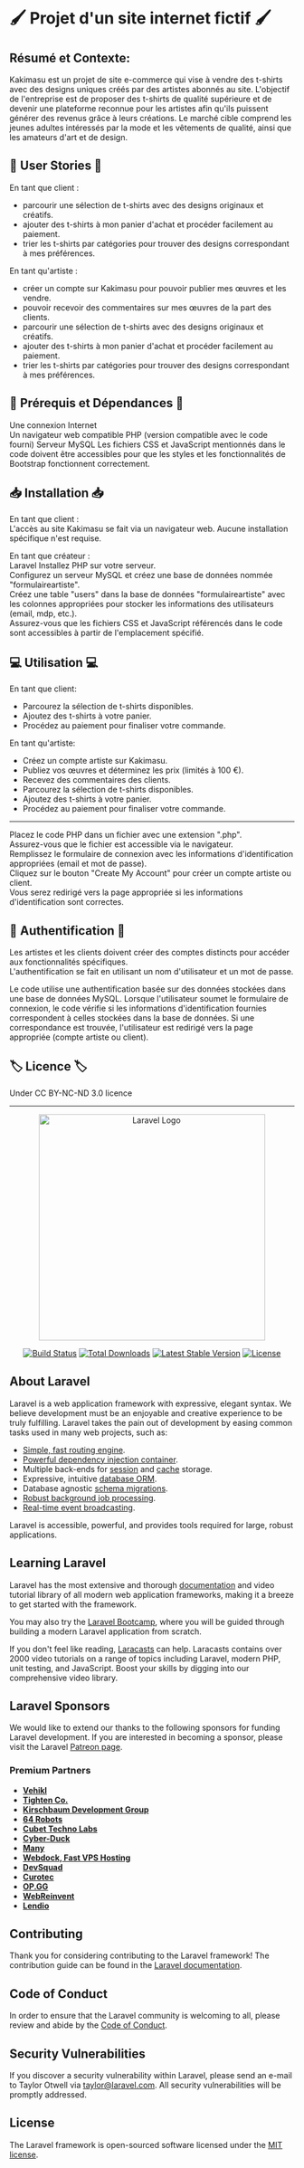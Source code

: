 # 🖌 Projet d'un site internet fictif 🖌

## Résumé et Contexte:

Kakimasu est un projet de site e-commerce qui vise à vendre des t-shirts avec des designs uniques créés par des artistes abonnés au site. L'objectif de l'entreprise est de proposer des t-shirts de qualité supérieure et de devenir une plateforme reconnue pour les artistes afin qu'ils puissent générer des revenus grâce à leurs créations. Le marché cible comprend les jeunes adultes intéressés par la mode et les vêtements de qualité, ainsi que les amateurs d'art et de design.

## 👤 User Stories 👤

En tant que client : 
- parcourir une sélection de t-shirts avec des designs originaux et créatifs.  
- ajouter des t-shirts à mon panier d'achat et procéder facilement au paiement.  
- trier les t-shirts par catégories pour trouver des designs correspondant à mes préférences.

En tant qu'artiste :  
- créer un compte sur Kakimasu pour pouvoir publier mes œuvres et les vendre.  
- pouvoir recevoir des commentaires sur mes œuvres de la part des clients.  
- parcourir une sélection de t-shirts avec des designs originaux et créatifs.  
- ajouter des t-shirts à mon panier d'achat et procéder facilement au paiement.  
- trier les t-shirts par catégories pour trouver des designs correspondant à mes préférences. 


## 🔗 Prérequis et Dépendances 🔗

Une connexion Internet  
Un navigateur web compatible 
PHP (version compatible avec le code fourni)
Serveur MySQL
Les fichiers CSS et JavaScript mentionnés dans le code doivent être accessibles pour que les styles et les fonctionnalités de Bootstrap fonctionnent correctement.

## 📥 Installation 📥

En tant que client :  
L'accès au site Kakimasu se fait via un navigateur web. Aucune installation spécifique n'est requise.

En tant que créateur :  
Laravel
Installez PHP sur votre serveur.  
Configurez un serveur MySQL et créez une base de données nommée "formulaireartiste".  
Créez une table "users" dans la base de données "formulaireartiste" avec les colonnes appropriées pour stocker les informations des utilisateurs (email, mdp, etc.).  
Assurez-vous que les fichiers CSS et JavaScript référencés dans le code sont accessibles à partir de l'emplacement spécifié.  

## 💻 Utilisation 💻

En tant que client:  
- Parcourez la sélection de t-shirts disponibles.  
- Ajoutez des t-shirts à votre panier.  
- Procédez au paiement pour finaliser votre commande.  

En tant qu'artiste:  
- Créez un compte artiste sur Kakimasu.  
- Publiez vos œuvres et déterminez les prix (limités à 100 €).  
- Recevez des commentaires des clients.  
- Parcourez la sélection de t-shirts disponibles.  
- Ajoutez des t-shirts à votre panier.  
- Procédez au paiement pour finaliser votre commande.  

------------------------------------------------------------


Placez le code PHP dans un fichier avec une extension ".php".  
Assurez-vous que le fichier est accessible via le navigateur.  
Remplissez le formulaire de connexion avec les informations d'identification appropriées (email et mot de passe).  
Cliquez sur le bouton "Create My Account" pour créer un compte artiste ou client.  
Vous serez redirigé vers la page appropriée si les informations d'identification sont correctes.  

## 🪪 Authentification 🪪

Les artistes et les clients doivent créer des comptes distincts pour accéder aux fonctionnalités spécifiques.  
L'authentification se fait en utilisant un nom d'utilisateur et un mot de passe.  

Le code utilise une authentification basée sur des données stockées dans une base de données MySQL. Lorsque l'utilisateur soumet le formulaire de connexion, le code vérifie si les informations d'identification fournies correspondent à celles stockées dans la base de données. Si une correspondance est trouvée, l'utilisateur est redirigé vers la page appropriée (compte artiste ou client).

## 🏷 Licence 🏷

Under CC BY-NC-ND 3.0 licence

---------------------------------------------


<p align="center"><a href="https://laravel.com" target="_blank"><img src="https://raw.githubusercontent.com/laravel/art/master/logo-lockup/5%20SVG/2%20CMYK/1%20Full%20Color/laravel-logolockup-cmyk-red.svg" width="400" alt="Laravel Logo"></a></p>  

<p align="center">
<a href="https://github.com/laravel/framework/actions"><img src="https://github.com/laravel/framework/workflows/tests/badge.svg" alt="Build Status"></a>  
<a href="https://packagist.org/packages/laravel/framework"><img src="https://img.shields.io/packagist/dt/laravel/framework" alt="Total Downloads"></a>
<a href="https://packagist.org/packages/laravel/framework"><img src="https://img.shields.io/packagist/v/laravel/framework" alt="Latest Stable Version"></a>  
<a href="https://packagist.org/packages/laravel/framework"><img src="https://img.shields.io/packagist/l/laravel/framework" alt="License"></a>
</p>  

## About Laravel

Laravel is a web application framework with expressive, elegant syntax. We believe development must be an enjoyable and creative experience to be truly fulfilling. Laravel takes the pain out of development by easing common tasks used in many web projects, such as:  

- [Simple, fast routing engine](https://laravel.com/docs/routing).  
- [Powerful dependency injection container](https://laravel.com/docs/container).  
- Multiple back-ends for [session](https://laravel.com/docs/session) and [cache](https://laravel.com/docs/cache) storage.  
- Expressive, intuitive [database ORM](https://laravel.com/docs/eloquent).  
- Database agnostic [schema migrations](https://laravel.com/docs/migrations).  
- [Robust background job processing](https://laravel.com/docs/queues).  
- [Real-time event broadcasting](https://laravel.com/docs/broadcasting).  

Laravel is accessible, powerful, and provides tools required for large, robust applications.  

## Learning Laravel

Laravel has the most extensive and thorough [documentation](https://laravel.com/docs) and video tutorial library of all modern web application frameworks, making it a breeze to get started with the framework.  

You may also try the [Laravel Bootcamp](https://bootcamp.laravel.com), where you will be guided through building a modern Laravel application from scratch.  

If you don't feel like reading, [Laracasts](https://laracasts.com) can help. Laracasts contains over 2000 video tutorials on a range of topics including Laravel, modern PHP, unit testing, and JavaScript. Boost your skills by digging into our comprehensive video library.  

## Laravel Sponsors

We would like to extend our thanks to the following sponsors for funding Laravel development. If you are interested in becoming a sponsor, please visit the Laravel [Patreon page](https://patreon.com/taylorotwell).  

### Premium Partners

- **[Vehikl](https://vehikl.com/)**  
- **[Tighten Co.](https://tighten.co)**  
- **[Kirschbaum Development Group](https://kirschbaumdevelopment.com)**  
- **[64 Robots](https://64robots.com)**  
- **[Cubet Techno Labs](https://cubettech.com)**  
- **[Cyber-Duck](https://cyber-duck.co.uk)**  
- **[Many](https://www.many.co.uk)**  
- **[Webdock, Fast VPS Hosting](https://www.webdock.io/en)**  
- **[DevSquad](https://devsquad.com)**  
- **[Curotec](https://www.curotec.com/services/technologies/laravel/)**  
- **[OP.GG](https://op.gg)**  
- **[WebReinvent](https://webreinvent.com/?utm_source=laravel&utm_medium=github&utm_campaign=patreon-sponsors)**  
- **[Lendio](https://lendio.com)**  

## Contributing

Thank you for considering contributing to the Laravel framework! The contribution guide can be found in the [Laravel documentation](https://laravel.com/docs/contributions).  

## Code of Conduct

In order to ensure that the Laravel community is welcoming to all, please review and abide by the [Code of Conduct](https://laravel.com/docs/contributions#code-of-conduct).  

## Security Vulnerabilities

If you discover a security vulnerability within Laravel, please send an e-mail to Taylor Otwell via [taylor@laravel.com](mailto:taylor@laravel.com). All security vulnerabilities will be promptly addressed.  

## License

The Laravel framework is open-sourced software licensed under the [MIT license](https://opensource.org/licenses/MIT).  
